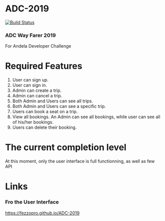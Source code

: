 # ADC-2019
[![Build Status](https://travis-ci.com/fezzopro/ADC-2019.svg?branch=dev-branch)](https://travis-ci.com/fezzopro/ADC-2019)
###  ADC Way Farer 2019

For Andela Developer Challenge

# Required Features 
1. User can sign up.
2. User can sign in.
3. Admin can create a trip.
4. Admin can cancel a trip.
5. Both Admin and Users can see all trips.
6. Both Admin and Users can see a specific trip.
7. Users can book a seat on a trip.
8. View all bookings. An Admin can see all bookings, while user can see all of his/her bookings.
9. Users can delete their booking.

# The current completion level 

At this moment, only the user interface is full functionning, as well as few API

# Links
### Fro the User Interface
https://fezzopro.github.io/ADC-2019
